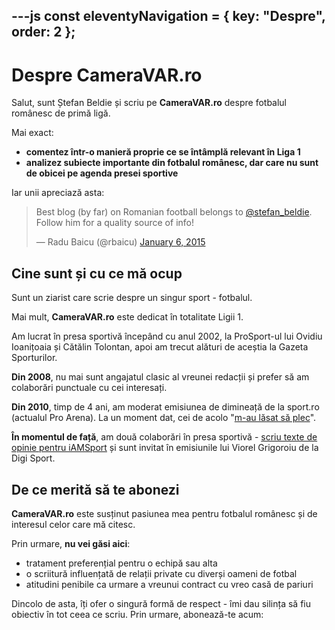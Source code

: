 ---js
const eleventyNavigation = {
	key: "Despre",
	order: 2
};
---
# Despre CameraVAR.ro

Salut, sunt Ștefan Beldie și scriu pe **CameraVAR.ro** despre fotbalul românesc de primă ligă.

Mai exact:

*   **comentez într-o manieră proprie ce se întâmplă relevant în Liga 1**
*   **analizez subiecte importante din fotbalul românesc, dar care nu sunt de obicei pe agenda presei sportive**

Iar unii apreciază asta:

> Best blog (by far) on Romanian football belongs to [@stefan\_beldie](https://twitter.com/stefan_beldie?ref_src=twsrc%5Etfw&ref=cameravar.ro). Follow him for a quality source of info!
> 
> — Radu Baicu (@rbaicu) [January 6, 2015](https://twitter.com/rbaicu/status/552524606717038593?ref_src=twsrc%5Etfw&ref=cameravar.ro)

Cine sunt și cu ce mă ocup
--------------------------

Sunt un ziarist care scrie despre un singur sport - fotbalul.

Mai mult, **CameraVAR.ro** este dedicat în totalitate Ligii 1.

Am lucrat în presa sportivă începând cu anul 2002, la ProSport-ul lui Ovidiu Ioanițoaia și Cătălin Tolontan, apoi am trecut alături de aceștia la Gazeta Sporturilor.

**Din 2008**, nu mai sunt angajatul clasic al vreunei redacții și prefer să am colaborări punctuale cu cei interesați.

**Din 2010**, timp de 4 ani, am moderat emisiunea de dimineață de la sport.ro (actualul Pro Arena). La un moment dat, cei de acolo "[m-au lăsat să plec](https://www.cameravar.ro/plecare-beldie-sport-ro/)".

**În momentul de față**, am două colaborări în presa sportivă - [scriu texte de opinie pentru iAMSport](https://iamsport.ro/autor/stefan-beldie/) și sunt invitat în emisiunile lui Viorel Grigoroiu de la Digi Sport.

De ce merită să te abonezi
--------------------------

**CameraVAR.ro** este susținut pasiunea mea pentru fotbalul românesc și de interesul celor care mă citesc.

Prin urmare, **nu vei găsi aici**:

*   tratament preferențial pentru o echipă sau alta
*   o scriitură influențată de relații private cu diverși oameni de fotbal
*   atitudini penibile ca urmare a vreunui contract cu vreo casă de pariuri

Dincolo de asta, îți ofer o singură formă de respect - îmi dau silința să fiu obiectiv în tot ceea ce scriu. Prin urmare, abonează-te acum: